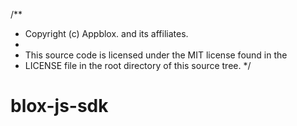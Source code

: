 /** 
 * Copyright (c)  Appblox. and its affiliates.
*
* This source code is licensed under the MIT license found in the
* LICENSE file in the root directory of this source tree.
*/

# blox-js-sdk
